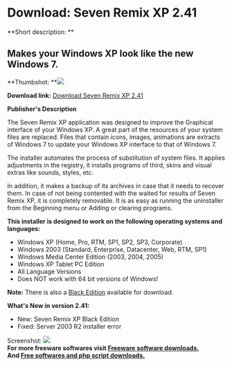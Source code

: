 # Download: Seven Remix XP 2.41

**Short description: **

## Makes your Windows XP look like the new Windows 7.

  
**Thumbshot: **![](http://www.freewarefiles.com/screenshot/sevenmixxp_md.jpg)   
  
**Download link:** [Download Seven Remix XP 2.41](http://freesoftwares.boysofts.com/Seven-Remix-XP_program_47846.html)  
  

**Publisher's Description**  
  

The Seven Remix XP application was designed to improve the Graphical interface
of your Windows XP. A great part of the resources of your system files are
replaced. Files that contain icons, images, animations are extracts of Windows
7 to update your Windows XP interface to that of Windows 7.

The installer automates the process of substitution of system files. It
applies adjustments in the registry, it installs programs of third, skins and
visual extras like sounds, styles, etc.

In addition, it makes a backup of its archives in case that it needs to
recover them. In case of not being contented with the waited for results of
Seven Remix XP, it is completely removable. It is as easy as running the
uninstaller from the Beginning menu or Adding or clearing programs.

**This installer is designed to work on the following operating systems and languages:**

  * Windows XP (Home, Pro, RTM, SP1, SP2, SP3, Corporate) 
  * Windows 2003 (Standard, Enterprise, Datacenter, Web, RTM, SP1) 
  * Windows Media Center Edition (2003, 2004, 2005) 
  * Windows XP Tablet PC Edition 
  * All Language Versions 
  * Does NOT work with 64 bit versions of Windows! 

**Note:** There is also a [Black Edition](http://www.freewarefiles.com/Seven-Remix-XP-Black-Edition_program_58263.html) available for download.

**What's New in version 2.41:**

  * New: Seven Remix XP Black Edition 
  * Fixed: Server 2003 R2 installer error 

  
  
Screenshot: ![](http://www.freewarefiles.com/screenshot/sevenmixxp.jpg)  
**For more freeware softwares visit [Freeware software downloads.](http://freesoftwares.boysofts.com/)**   
**And [Free softwares and php script downloads.](http://www.boysofts.com/)**


